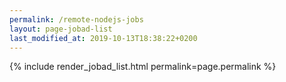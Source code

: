 ```yaml
---
permalink: /remote-nodejs-jobs
layout: page-jobad-list
last_modified_at: 2019-10-13T18:38:22+0200
---
```

{% include render_jobad_list.html permalink=page.permalink %}
